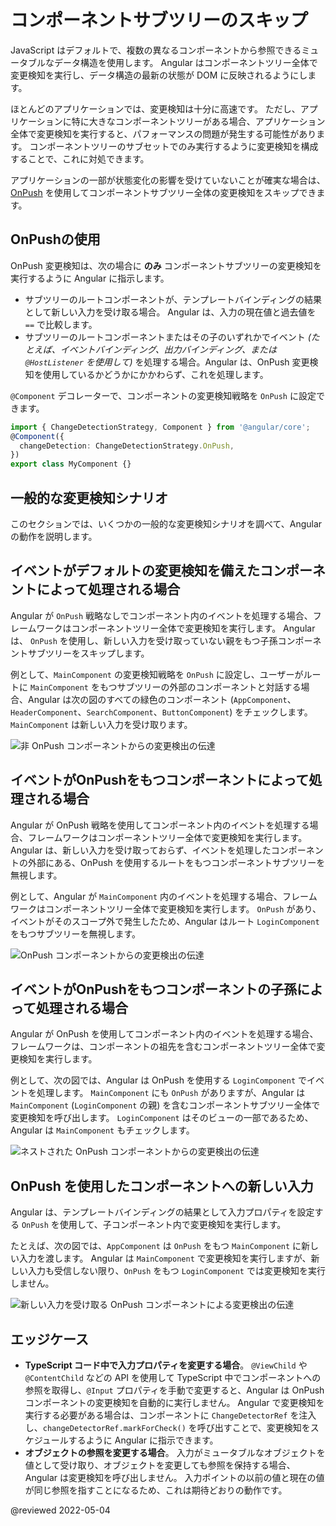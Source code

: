 # コンポーネントサブツリーのスキップ

JavaScript はデフォルトで、複数の異なるコンポーネントから参照できるミュータブルなデータ構造を使用します。 Angular はコンポーネントツリー全体で変更検知を実行し、データ構造の最新の状態が DOM に反映されるようにします。

ほとんどのアプリケーションでは、変更検知は十分に高速です。 ただし、アプリケーションに特に大きなコンポーネントツリーがある場合、アプリケーション全体で変更検知を実行すると、パフォーマンスの問題が発生する可能性があります。 コンポーネントツリーのサブセットでのみ実行するように変更検知を構成することで、これに対処できます。

アプリケーションの一部が状態変化の影響を受けていないことが確実な場合は、[OnPush](https://angular.io/api/core/ChangeDetectionStrategy) を使用してコンポーネントサブツリー全体の変更検知をスキップできます。


## OnPushの使用

OnPush 変更検知は、次の場合に **のみ** コンポーネントサブツリーの変更検知を実行するように Angular に指示します。
* サブツリーのルートコンポーネントが、テンプレートバインディングの結果として新しい入力を受け取る場合。 Angular は、入力の現在値と過去値を `==` で比較します。
* サブツリーのルートコンポーネントまたはその子のいずれかでイベント _(たとえば、イベントバインディング、出力バインディング、または `@HostListener` を使用して)_ を処理する場合。Angular は、OnPush 変更検知を使用しているかどうかにかかわらず、これを処理します。

`@Component` デコレーターで、コンポーネントの変更検知戦略を `OnPush` に設定できます。

```ts
import { ChangeDetectionStrategy, Component } from '@angular/core';
@Component({
  changeDetection: ChangeDetectionStrategy.OnPush,
})
export class MyComponent {}
```

## 一般的な変更検知シナリオ

このセクションでは、いくつかの一般的な変更検知シナリオを調べて、Angular の動作を説明します。

## イベントがデフォルトの変更検知を備えたコンポーネントによって処理される場合

Angular が `OnPush` 戦略なしでコンポーネント内のイベントを処理する場合、フレームワークはコンポーネントツリー全体で変更検知を実行します。 Angular は、 `OnPush` を使用し、新しい入力を受け取っていない親をもつ子孫コンポーネントサブツリーをスキップします。

例として、`MainComponent` の変更検知戦略を `OnPush` に設定し、ユーザーがルートに `MainComponent` をもつサブツリーの外部のコンポーネントと対話する場合、Angular は次の図のすべての緑色のコンポーネント (`AppComponent`、`HeaderComponent`、`SearchComponent`、`ButtonComponent`) をチェックします。 `MainComponent` は新しい入力を受け取ります。

<div class="lightbox">
  <img alt="非 OnPush コンポーネントからの変更検出の伝達" src="generated/images/guide/change-detection/event-trigger.svg">
</div>

## イベントがOnPushをもつコンポーネントによって処理される場合

Angular が OnPush 戦略を使用してコンポーネント内のイベントを処理する場合、フレームワークはコンポーネントツリー全体で変更検知を実行します。 Angular は、新しい入力を受け取っておらず、イベントを処理したコンポーネントの外部にある、OnPush を使用するルートをもつコンポーネントサブツリーを無視します。

例として、Angular が `MainComponent` 内のイベントを処理する場合、フレームワークはコンポーネントツリー全体で変更検知を実行します。 `OnPush` があり、イベントがそのスコープ外で発生したため、Angular はルート `LoginComponent` をもつサブツリーを無視します。

<div class="lightbox">
  <img alt="OnPush コンポーネントからの変更検出の伝達" src="generated/images/guide/change-detection/on-push-trigger.svg">
</div>

## イベントがOnPushをもつコンポーネントの子孫によって処理される場合

Angular が OnPush を使用してコンポーネント内のイベントを処理する場合、フレームワークは、コンポーネントの祖先を含むコンポーネントツリー全体で変更検知を実行します。

例として、次の図では、Angular は OnPush を使用する `LoginComponent` でイベントを処理します。 `MainComponent` にも `OnPush` がありますが、Angular は `MainComponent` (`LoginComponent` の親) を含むコンポーネントサブツリー全体で変更検知を呼び出します。 `LoginComponent` はそのビューの一部であるため、Angular は `MainComponent` もチェックします。

<div class="lightbox">
  <img alt="ネストされた OnPush コンポーネントからの変更検出の伝達" src="generated/images/guide/change-detection/leaf-trigger.svg">
</div>

## OnPush を使用したコンポーネントへの新しい入力

Angular は、テンプレートバインディングの結果として入力プロパティを設定する `OnPush` を使用して、子コンポーネント内で変更検知を実行します。

たとえば、次の図では、`AppComponent` は `OnPush` をもつ `MainComponent` に新しい入力を渡します。 Angular は `MainComponent` で変更検知を実行しますが、新しい入力も受信しない限り、`OnPush` をもつ `LoginComponent` では変更検知を実行しません。

<div class="lightbox">
  <img alt="新しい入力を受け取る OnPush コンポーネントによる変更検出の伝達" src="generated/images/guide/change-detection/on-push-input.svg">
</div>

## エッジケース

* **TypeScript コード中で入力プロパティを変更する場合**。 `@ViewChild` や `@ContentChild` などの API を使用して TypeScript 中でコンポーネントへの参照を取得し、`@Input` プロパティを手動で変更すると、Angular は OnPush コンポーネントの変更検知を自動的に実行しません。 Angular で変更検知を実行する必要がある場合は、コンポーネントに `ChangeDetectorRef` を注入し、`changeDetectorRef.markForCheck()` を呼び出すことで、変更検知をスケジュールするように Angular に指示できます。
* **オブジェクトの参照を変更する場合**。 入力がミュータブルなオブジェクトを値として受け取り、オブジェクトを変更しても参照を保持する場合、Angular は変更検知を呼び出しません。 入力ポイントの以前の値と現在の値が同じ参照を指すことになるため、これは期待どおりの動作です。

@reviewed 2022-05-04
